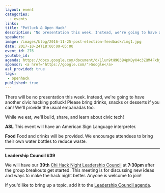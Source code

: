 ```yaml
---
layout: event
categories: 
  - events
links:
title: "Potluck & Open Hack"
description: "No presentation this week. Instead, we're going to have another civic hacking potluck! If you'd like, please bring drinks, snacks or desserts! We'll provide the usual empanadas too. While we eat, we'll build, share, and learn about civic tech!"
speakers:
image: /images/blog/2016-11-25-post-election-feedback/img1.jpg
date: 2017-10-24T18:00:00-05:00
event_id: 276
youtube_id: 
agenda: https://docs.google.com/document/d/1lun9tH9O3B4pKQyX4c3ZQM4FxbjKlyUWX51NCQ3xMMA/edit#
sponsor: <a href='https://google.com/'>Google</a>
asl_provided: true
tags: 
 - openhack
published: true
---
```


There will be no presentation this week. Instead, we're going to have another civic hacking potluck! Please bring drinks, snacks or desserts if you can! We'll provide the usual empanadas too.

While we eat, we'll build, share, and learn about civic tech!

**ASL** This event will have an American Sign Language interpreter.

**Food** Food and drinks will be provided. We encourage attendees to bring their own water bottles to reduce waste.

---

**Leadership Council #39**

We will have our **39th** [Chi Hack Night Leadership Council](http://chihacknight.org/leadership-council.html) at **7:30pm** after the group breakouts get started. This meeting is for discussing new ideas and ways to make the hack night better. Anyone is welcome to join! 

If you'd like to bring up a topic, add it to the [Leadership Council agenda](https://docs.google.com/document/d/19cHwEeMGqghsHW2MNQHYH_0JRQXO_q83XbeXlEiQOJE/edit#).